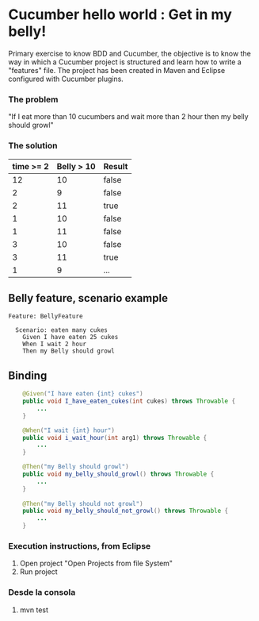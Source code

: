 # Cucumber hello world : Get in my belly!
Primary exercise to know BDD and Cucumber, the objective is to know the way in which a Cucumber project is structured and learn how to write a "features" file. The project has been created in Maven and Eclipse configured with Cucumber plugins.

### The problem

"If I eat more than 10 cucumbers and wait more than 2 hour then my belly should growl"

### The solution

| time >= 2| Belly > 10 | Result |
| --- | --- | --- |
| 12  | 10  | false |
| 2   | 9   | false |
| 2 | 11 | true |
| 1 | 10 | false |
| 1 | 11 | false |
| 3 | 10 | false |
| 3 | 11 | true |
| 1 | 9 | ... |

## Belly feature, scenario example

```Gherkin
Feature: BellyFeature

  Scenario: eaten many cukes
    Given I have eaten 25 cukes
    When I wait 2 hour
    Then my Belly should growl
```

## Binding
```java
    @Given("I have eaten {int} cukes")
    public void I_have_eaten_cukes(int cukes) throws Throwable {
		...
    }

	@When("I wait {int} hour")
    public void i_wait_hour(int arg1) throws Throwable {
		...
    }

	@Then("my Belly should growl")
	public void my_belly_should_growl() throws Throwable {
		...
    }
    
    @Then("my Belly should not growl")
    public void my_belly_should_not_growl() throws Throwable {
    	...
    }
```

### Execution instructions, from Eclipse

1. Open project "Open Projects from file System"
2. Run project

### Desde la consola
1. mvn test